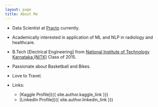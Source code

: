 ```yaml
---
layout: page
title: About Me
---
```


* Data Scientist at [Practo](https://www.practo.com) currently.
* Academically interested in application of ML and NLP in radiology and healthcare.
* B.Tech [Electrical Engineering] from [National Institute of Technology Karnataka (NITK)](http://nitk.ac.in) Class of 2015. 
* Passionate about Basketball and Bikes.
* Love to Travel.

* Links:
    * [Kaggle Profile]({{ site.author.kaggle_link }})
    * [LinkedIn Profile]({{ site.author.linkedin_link }})